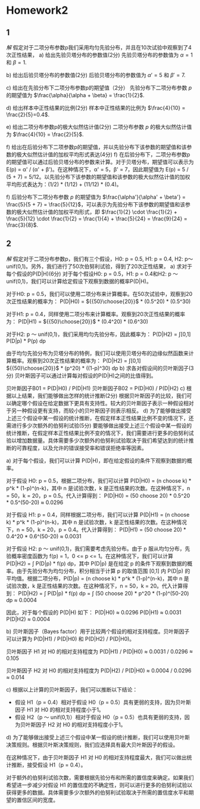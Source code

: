 # Homework2
## 1  
*解*
假定对于二项分布参数p我们采用均匀先验分布，并且在10次试验中观察到了4次正性结果，
a) 给出先验贝塔分布的参数值(2分)
先验贝塔分布的参数值为 $\alpha = 1$ 和 $\beta = 1$.


b) 给出后验贝塔分布的参数值(2分)
后验贝塔分布的参数值为 $\alpha' = 5$ 和 $\beta' = 7$.


c) 给出在先验分布下二项分布参数p的期望值（2分）
先验分布下二项分布参数 $p$ 的期望值为 $\frac{\alpha}{\alpha + \beta} = \frac{1}{2}$.


d) 给出样本中正性结果的比例(2分)
样本中正性结果的比例为 $\frac{4}{10} = \frac{2}{5}=0.4$.

e) 给出二项分布参数p的极大似然估计值(2分)
二项分布参数 $p$ 的极大似然估计值为 $\frac{4}{10} = \frac{2}{5}$.


f) 给出在后验分布下二项参数p的期望值，并以先验分布下该参数的期望值和该参数的极大似然估计值的加权平均形式表达(4分)
f) 在后验分布下，二项分布参数p的期望值可以通过后验贝塔分布的参数来计算。对于贝塔分布，期望值可以表示为 E(p) = α' / (α' + β')。在这种情况下，α' = 5，β' = 7，因此期望值为 E(p) = 5 / (5 + 7) = 5/12。以先验分布下该参数的期望值和该参数的极大似然估计值的加权平均形式表达为：(1/2) * (1/12) + (11/12) * (0.4)。



f) 后验分布下二项分布参数 $p$ 的期望值为 $\frac{\alpha'}{\alpha' + \beta'} = \frac{5}{5 + 7} = \frac{5}{12}$，可以表示为先验分布下该参数的期望值和该参数的极大似然估计值的加权平均形式，即 $\frac{1}{2} \cdot \frac{1}{2} + \frac{5}{12} \cdot \frac{1}{2} = \frac{1}{4} + \frac{5}{24} = \frac{9}{24} = \frac{3}{8}$.


## 2
*解*
假定对于二项分布参数p，我们有三个假设，H0: p = 0.5, H1: p = 0.4, H2: p～unif(0,1)。另外，我们进行了50次伯努利试验，得到了20次正性结果，
a) 求对于每个假设的P(D|H)(6分)
对于每个假设H0: p = 0.5，H1: p = 0.4和H2: p ～ unif(0,1)，我们可以计算给定假设下观察到数据的概率P(D|H)。

对于H0: p = 0.5，我们可以使用二项分布来计算概率。在50次试验中，观察到20次正性结果的概率为：
P(D|H0) = ${{50}\choose{20}}$ * (0.5^20) * (0.5^30)

对于H1: p = 0.4，同样使用二项分布来计算概率。观察到20次正性结果的概率为：
P(D|H1) = ${{50}\choose{20}}$ * (0.4^20) * (0.6^30)

对于H2: p ～ unif(0,1)，我们采用均匀先验分布，因此概率为：
P(D|H2) = ∫[0,1] P(D|p) * P(p) dp

由于均匀先验分布为贝塔分布的特例，我们可以使用贝塔分布的边缘似然函数来计算概率。观察到20次正性结果的概率为：
P(D|H2) = ∫[0,1] ${{50}\choose{20}}$ * (p^20) * ((1-p)^30) dp
b) 求各对假设间的贝叶斯因子(3分)
贝叶斯因子可以通过计算每对假设的P(D|H)之间的比值得到。

贝叶斯因子B01 = P(D|H0) / P(D|H1)
贝叶斯因子B02 = P(D|H0) / P(D|H2)
c) 根据以上结果，我们能够做出怎样的统计推断(2分)
根据贝叶斯因子的比较，我们可以确定哪个假设在给定数据下更具有支持性。较大的贝叶斯因子表示一种假设相对于另一种假设更有支持，而较小的贝叶斯因子则表示相反。
d) 为了能够做出接受上述三个假设中某一假设的统计推断，在假定样本正性结果比例不变的情况下，还需进行多少次额外的伯努利试验(5分)
要能够做出接受上述三个假设中某一假设的统计推断，在假定样本正性结果比例不变的情况下，我们需要进行更多的伯努利试验以增加数据量。具体需要多少次额外的伯努利试验取决于我们希望达到的统计推断的可靠程度，以及允许的错误接受率和错误拒绝率等因素。


a) 对于每个假设，我们可以计算 P(D|H)，即在给定假设的条件下观察到数据的概率。

对于假设 H0: p = 0.5，根据二项分布，我们可以计算 P(D|H0) = (n choose k) * p^k * (1-p)^(n-k)，其中 n 是试验次数，k 是正性结果的次数。在这种情况下，n = 50，k = 20，p = 0.5。代入计算得到：
P(D|H0) = (50 choose 20) * 0.5^20 * 0.5^(50-20) ≈ 0.0296

对于假设 H1: p = 0.4，同样根据二项分布，我们可以计算 P(D|H1) = (n choose k) * p^k * (1-p)^(n-k)，其中 n 是试验次数，k 是正性结果的次数。在这种情况下，n = 50，k = 20，p = 0.4。代入计算得到：
P(D|H1) = (50 choose 20) * 0.4^20 * 0.6^(50-20) ≈ 0.0031

对于假设 H2: p ～ unif(0,1)，我们需要考虑先验分布。由于 p 服从均匀分布，先验概率密度函数为 f(p) = 1，0 <= p <= 1。在这种情况下，我们可以计算 P(D|H2) = ∫ P(D|p) * f(p) dp，其中 P(D|p) 是在给定 p 的条件下观察到数据的概率。由于先验分布为均匀分布，积分相当于计算 p 的取值范围 [0,1] 内 P(D|p) 的平均值。根据二项分布，P(D|p) = (n choose k) * p^k * (1-p)^(n-k)，其中 n 是试验次数，k 是正性结果的次数。在这种情况下，n = 50，k = 20。代入计算得到：
P(D|H2) = ∫ P(D|p) * f(p) dp = ∫ (50 choose 20) * p^20 * (1-p)^(50-20) dp ≈ 0.0004

因此，对于每个假设的 P(D|H) 如下：
P(D|H0) ≈ 0.0296
P(D|H1) ≈ 0.0031
P(D|H2) ≈ 0.0004

b) 贝叶斯因子（Bayes factor）用于比较两个假设的相对支持程度。贝叶斯因子可以计算为 P(D|H1) / P(D|H0) 和 P(D|H2) / P(D|H0)。

贝叶斯因子 H1 对 H0 的相对支持程度为 P(D|H1) / P(D|H0) ≈ 0.0031 / 0.0296 ≈ 0.105

贝叶斯因子 H2 对 H0 的相对支持程度为 P(D|H2) / P(D|H0) ≈ 0.0004 / 0.0296 ≈ 0.014

c) 根据以上计算的贝叶斯因子，我们可以推断以下结论：
- 假设 H1（p = 0.4）相对于假设 H0（p = 0.5）具有更弱的支持，因为贝叶斯因子 H1 对 H0 的相对支持程度小于1。
- 假设 H2（p ～ unif(0,1)）相对于假设 H0（p = 0.5）也具有更弱的支持，因为贝叶斯因子 H2 对 H0 的相对支持程度小于1。

d) 为了能够做出接受上述三个假设中某一假设的统计推断，我们可以使用贝叶斯决策规则。根据贝叶斯决策规则，我们应选择具有最大贝叶斯因子的假设。

在这种情况下，由于贝叶斯因子 H1 对 H0 的相对支持程度最大，我们可以做出统计推断，接受假设 H1（p = 0.4）。

对于额外的伯努利试验次数，需要根据先验分布和所需的置信度来确定。如果我们希望进一步减少对假设 H1 的置信度的不确定性，则可以进行更多的伯努利试验以获得更多的数据。具体需要多少次额外的伯努利试验取决于所需的置信度水平和期望的置信区间的宽度。